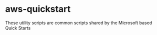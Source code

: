 aws-quickstart
==============

These utility scripts are common scripts shared by the Microsoft based Quick Starts
 
